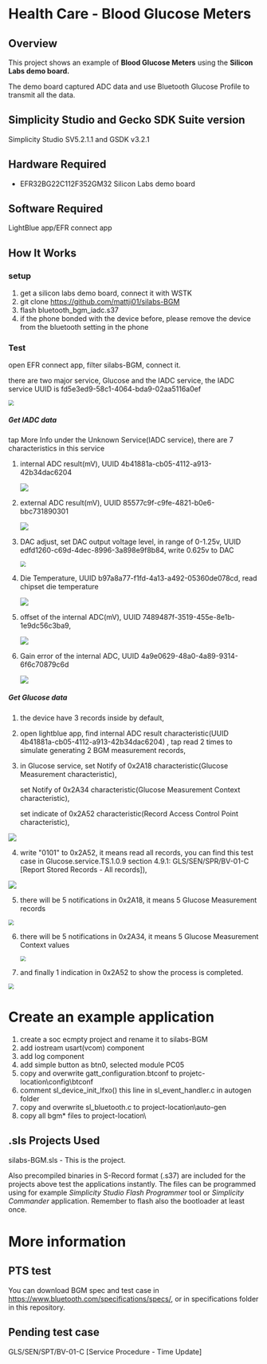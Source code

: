 # Health Care - Blood Glucose Meters  #

## Overview ##

This project shows an example of **Blood Glucose Meters** using the **Silicon Labs demo board.**

The demo board captured ADC data and use Bluetooth Glucose Profile to transmit all the data.

## Simplicity Studio and Gecko SDK Suite version ##

Simplicity Studio SV5.2.1.1 and GSDK v3.2.1

## Hardware Required ##

- EFR32BG22C112F352GM32 Silicon Labs demo board

## Software Required

LightBlue app/EFR connect app


## How It Works ##

### setup

1. get a silicon labs demo board, connect it with WSTK
2. git clone https://github.com/mattji01/silabs-BGM
3. flash bluetooth_bgm_iadc.s37
4. if the phone bonded with the device before, 
    please remove the device from the bluetooth setting in the phone

### Test

open EFR connect app, filter silabs-BGM, connect it.

there are two major service, Glucose and the IADC service, the IADC service UUID is fd5e3ed9-58c1-4064-bda9-02aa5116a0ef

<img src=".\images\service.jpg" style="zoom:67%;" />

##### Get IADC data

tap More Info under the Unknown Service(IADC service), there are 7 characteristics in this service

1. internal ADC result(mV), UUID 4b41881a-cb05-4112-a913-42b34dac6204

   ![](\images\interval_adc.jpg)

2. external ADC result(mV), UUID 85577c9f-c9fe-4821-b0e6-bbc731890301

   ![](\images\external_adc.jpg)

3. DAC adjust, set DAC output voltage level, in range of 0-1.25v, UUID edfd1260-c69d-4dec-8996-3a898e9f8b84, write 0.625v to DAC

   <img src="\images\set_dac.jpg" style="zoom: 67%;" />

4. Die Temperature, UUID b97a8a77-f1fd-4a13-a492-05360de078cd, read chipset die temperature

   ![](\images\temperature.jpg)

5. offset of the internal ADC(mV), UUID 7489487f-3519-455e-8e1b-1e9dc56c3ba9, 

   ![](\images\offset.jpg)

6. Gain error of the internal ADC, UUID 4a9e0629-48a0-4a89-9314-6f6c70879c6d

   ![](\images\gain_error.jpg)

##### Get Glucose data

1. the device have 3 records inside by default, 

2. open lightblue app, find internal ADC result characteristic(UUID 4b41881a-cb05-4112-a913-42b34dac6204) , tap read 2 times to simulate generating 2 BGM measurement records,

3. in Glucose service, set Notify of 0x2A18 characteristic(Glucose Measurement characteristic), 

   set Notify of 0x2A34 characteristic(Glucose Measurement Context characteristic), 

   set indicate of 0x2A52 characteristic(Record Access Control Point characteristic),

![](\images\set_notify.jpg)

4. write "0101" to 0x2A52, it means read all records, you can find this test case in Glucose.service.TS.1.0.9 section 4.9.1: GLS/SEN/SPR/BV-01-C [Report Stored Records - All records]), 

![](\images\read_all_records.jpg)

5. there will be 5 notifications in 0x2A18, it means 5 Glucose Measurement records

<img src="\images\measure.jpg" style="zoom:67%;" />

6. there will be 5 notifications in 0x2A34, it means 5 Glucose Measurement Context values

   <img src="\images\context.jpg" style="zoom:67%;" />

7. and finally 1 indication in 0x2A52 to show the process is completed.

<img src="\images\racp.jpg" style="zoom:67%;" />

# Create an example application #

1. create a soc ecmpty project and rename it to silabs-BGM
2. add iostream usart(vcom) component
3. add log component
4. add simple button as btn0, selected module PC05
5. copy and overwrite gatt_configuration.btconf to projetc-location\config\btconf
6. comment sl_device_init_lfxo() this line in sl_event_handler.c in autogen folder
7. copy and overwrite sl_bluetooth.c to project-location\auto-gen
8. copy all bgm* files to project-location\ 

## .sls Projects Used ##

silabs-BGM.sls - This is the project. 

Also precompiled binaries in S-Record format (.s37) are included for the projects above test the applications instantly. The files can be programmed using for example _Simplicity Studio Flash Programmer_ tool or _Simplicity Commander_ application. Remember to flash also the bootloader at least once.

# More information #

## PTS test ##

You can download BGM spec and test case in https://www.bluetooth.com/specifications/specs/, or in specifications folder in this repository.

## Pending test case ##

GLS/SEN/SPT/BV-01-C [Service Procedure - Time Update]

